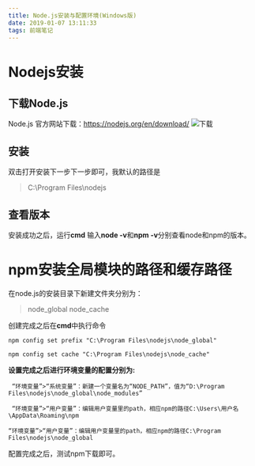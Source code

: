 ```yaml
---
title: Node.js安装与配置环境(Windows版)
date: 2019-01-07 13:11:33
tags: 前端笔记
---
```


# Nodejs安装
## 下载Node.js
Node.js 官方网站下载：https://nodejs.org/en/download/
![下载](/../Img/20231016195905.png)
## 安装
双击打开安装下一步下一步即可，我默认的路径是 
>C:\Program Files\nodejs

## 查看版本
安装成功之后，运行**cmd** 
输入**node -v**和**npm -v**分别查看node和npm的版本。
# npm安装全局模块的路径和缓存路径
在node.js的安装目录下新建文件夹分别为：
> node_global
> node_cache

创建完成之后在**cmd**中执行命令

```npm config set prefix "C:\Program Files\nodejs\node_global"```

```npm config set cache "C:\Program Files\nodejs\node_cache"```

**设置完成之后进行环境变量的配置分别为:**

``` “环境变量”>“系统变量”：新建一个变量名为“NODE_PATH”，值为“D:\Program Files\nodejs\node_global\node_modules”```

``` “环境变量”>“用户变量”：编辑用户变量里的path，相应npm的路径C:\Users\用户名\AppData\Roaming\npm```

```“环境变量”>“用户变量”：编辑用户变量里的path，相应npm的路径C:\Program Files\nodejs\node_global```

配置完成之后，测试npm下载即可。

